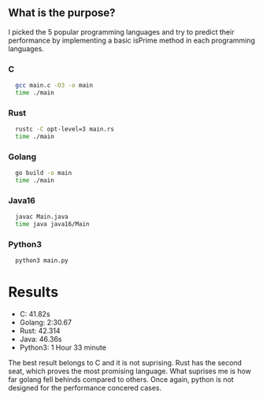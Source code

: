 ## What is the purpose?

I picked the 5 popular programming languages and try to predict their performance by implementing a basic isPrime method in each programming languages.

### C

```bash
  gcc main.c -O3 -o main
  time ./main
```

### Rust

```bash
  rustc -C opt-level=3 main.rs
  time ./main
```

### Golang

```bash
  go build -o main
  time ./main
```

### Java16

```bash
  javac Main.java
  time java java16/Main
```

### Python3

```bash
  python3 main.py
```

# Results

- C: 41.82s
- Golang: 2:30.67
- Rust: 42.314
- Java: 46.36s
- Python3: 1 Hour 33 minute

The best result belongs to C and it is not suprising. Rust has the second seat, which proves the most promising language. What suprises me is how far golang fell behinds compared to others. Once again, python is not designed for the performance concered cases.
